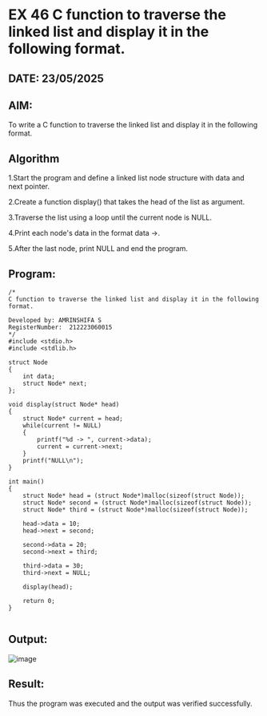 # EX 46 C function to traverse the linked list and display it in the following format.
## DATE: 23/05/2025
## AIM:
To write a C function to traverse the linked list and display it in the following format.

## Algorithm
1.Start the program and define a linked list node structure with data and next pointer.

2.Create a function display() that takes the head of the list as argument.

3.Traverse the list using a loop until the current node is NULL.

4.Print each node's data in the format data ->.

5.After the last node, print NULL and end the program.

## Program:
```
/*
C function to traverse the linked list and display it in the following format.

Developed by: AMRINSHIFA S
RegisterNumber:  212223060015
*/
#include <stdio.h>
#include <stdlib.h>

struct Node
{
    int data;
    struct Node* next;
};

void display(struct Node* head)
{
    struct Node* current = head;
    while(current != NULL)
    {
        printf("%d -> ", current->data);
        current = current->next;
    }
    printf("NULL\n");
}

int main()
{
    struct Node* head = (struct Node*)malloc(sizeof(struct Node));
    struct Node* second = (struct Node*)malloc(sizeof(struct Node));
    struct Node* third = (struct Node*)malloc(sizeof(struct Node));

    head->data = 10;
    head->next = second;

    second->data = 20;
    second->next = third;

    third->data = 30;
    third->next = NULL;

    display(head);

    return 0;
}


```

## Output:

![image](https://github.com/user-attachments/assets/d089e533-d8cf-4f6e-8c00-0c2ea766872e)


## Result:
Thus the program was executed and the output was verified successfully.
